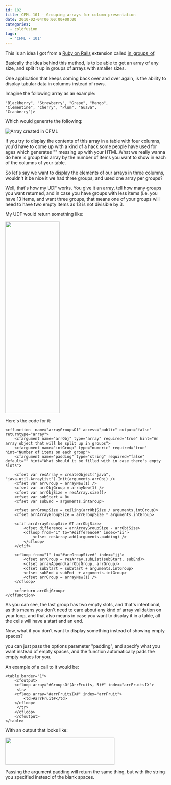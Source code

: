 ```yaml
---
id: 182
title: CFML 101 - Grouping arrays for column presentation
date: 2010-02-04T00:00:00+00:00
categories:
  - coldfusion
tags:
  - 'CFML - 101'
---
```

This is an idea I got from a <a title="Ruby on Rails extensions" href="http://api.rubyonrails.org/" target="_blank">Ruby on Rails</a> extension called <a title="Rails in_groups_of" href="http://api.rubyonrails.org/classes/Array.html#method-i-in_groups_of" target="_blank">in_groups_of</a>.
  
Basically the idea behind this method, is to be able to get an array of any size, and split it up in groups of arrays with smaller sizes.
  
One application that keeps coming back over and over again, is the ability to display tabular data in columns instead of rows.
  
Imagine the following array as an example:

```<cfset ArrFruits = ["Orange", "Apple", "Peach", "Blueberry",
"Blackberry", "Strawberry", "Grape", "Mango",
"Clementine", "Cherry", "Plum", "Guava",
"Cranberry"]>
```

<!--more-->

Which would generate the following:
  
![Array created in CFML](http://files.placona.co.uk/array_grouping/arrayComplete.jpg)

If you try to display the contents of this array in a table with four columns, you'd have to come up with a kind of a hack some people have used for ages which generates "" messing up with your HTML.What we really wanna do here is group this array by the number of items you want to show in each of the columns of your table.
  
So let's say we want to display the elements of our arrays in three columns, wouldn't it be nice it we had three groups, and used one array per groups?
  
Well, that's how my UDF works. You give it an array, tell how many groups you want returned, and in case you have groups with less items (i.e. you have 13 items, and want three groups, that means one of your groups will need to have two empty items as 13 is not divisible by 3.
  
My UDF would return something like:
  
<img src="http://files.placona.co.uk/array_grouping/arrayGrouped.jpg" alt="" width="170" height="602" />
  
Here's the code for it:</p> 

```
<cffunction  name="arrayGroupsOf" access="public" output="false" returntype="array">
	<cfargument name="arrObj" type="array" required="true" hint="An array object that will be split up in groups">
	<cfargument name="intGroup" type="numeric" required="true" hint="Number of items on each group">
	<cfargument name="padding" type="string" required="false" default="" hint="What should it be filled with in case there's empty slots">

	<cfset var resArray = createObject("java", "java.util.ArrayList").Init(arguments.arrObj) />
	<cfset var arrGroup = arrayNew(1) />
	<cfset var arrObjGroup = arrayNew(1) />
	<cfset var arrObjSize = resArray.size()>
	<cfset var subStart = 0>
	<cfset var subEnd = arguments.intGroup>

	<cfset arrGroupSize = ceiling(arrObjSize / arguments.intGroup)>
	<cfset arrArrayGroupSize = arrGroupSize * arguments.intGroup>

	<cfif arrArrayGroupSize GT arrObjSize>
		<cfset difference = arrArrayGroupSize - arrObjSize>
		<cfloop from="1" to="#difference#" index="ii">
			<cfset resArray.add(arguments.padding) />
		</cfloop>
	</cfif>

	<cfloop from="1" to="#arrGroupSize#" index="jj">
		<cfset arrGroup = resArray.subList(subStart, subEnd)>
		<cfset arrayAppend(arrObjGroup, arrGroup)>
		<cfset subStart = subStart + arguments.intGroup>
		<cfset subEnd = subEnd  + arguments.intGroup>
		<cfset arrGroup = arrayNew(1) />
	</cfloop>

	<cfreturn arrObjGroup>
</cffunction>
```

As you can see, the last group has two empty slots, and that's intentional, as this means you don't need to care about any kind of array validation on your loop, and that also means in case you want to display it in a table, all the cells will have a start and an end.
  
Now, what if you don't want to display something instead of showing empty spaces?
  
you can just pass the options parameter "padding", and specify what you want instead of empty spaces, and the function automatically pads the empty values for you.
  
An example of a call to it would be:

```
<table border="1">
	<cfoutput>
	<cfloop array="#GroupsOf(ArrFruits, 5)#" index="arrFruitsIX">
	 <tr>
	<cfloop array="#arrFruitsIX#" index="arrFruit">
	   	<td>#arrFruit#</td>
	</cfloop>
	 </tr>
	</cfloop>
	</cfoutput>
</table>
```

With an output that looks like:
  
<img src="http://files.placona.co.uk/array_grouping/arrayGroupedDisplay.jpg" alt="" width="342" height="85" />
  
Passing the argument padding will return the same thing, but with the string you specified instead of the blank spaces.</td> </tr>

